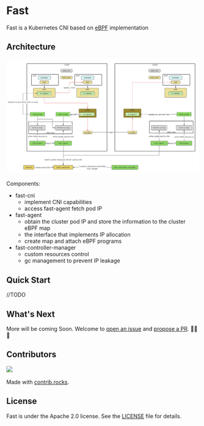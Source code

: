 # Fast

Fast is a Kubernetes CNI based on  [eBPF](https://ebpf.io)  implementation

## Architecture

![fast](images/fast.png)

Components:
+ fast-cni
  + implement CNI capabilities
  + access fast-agent fetch pod IP
+ fast-agent
  + obtain the cluster pod IP and store the information to the cluster eBPF map
  + the interface that implements IP allocation
  + create map and attach eBPF programs
+ fast-controller-manager
  + custom resources control
  + gc management to prevent IP leakage

## Quick Start

//TODO

## What's Next

More will be coming Soon. Welcome to [open an issue](https://github.com/Fish-pro/fast/issues) and [propose a PR](https://github.com/Fish-pro/fast/pulls). 🎉🎉🎉

## Contributors

<a href="https://github.com/Fish-pro/fast/graphs/contributors">
  <img src="https://contrib.rocks/image?repo=Fish-pro/fast" />
</a>

Made with [contrib.rocks](https://contrib.rocks).

## License

Fast is under the Apache 2.0 license. See the [LICENSE](LICENSE) file for details.